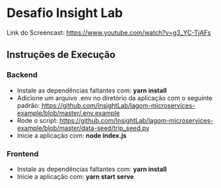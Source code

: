 # Desafio Insight Lab

Link do Screencast:
https://www.youtube.com/watch?v=g3_YC-TjAFs

## Instruções de Execução

### Backend

- Instale as dependências faltantes com: **yarn install**
- Adicione um arquivo .env no diretório da aplicação com o seguinte padrão: https://github.com/InsightLab/lagom-microservices-example/blob/master/.env.example
- Rode o script: https://github.com/InsightLab/lagom-microservices-example/blob/master/data-seed/trip_seed.py
- Inicie a aplicação com: **node index.js**

### Frontend

- Instale as dependências faltantes com: **yarn install**
- Inicie a aplicação com: **yarn start serve**
